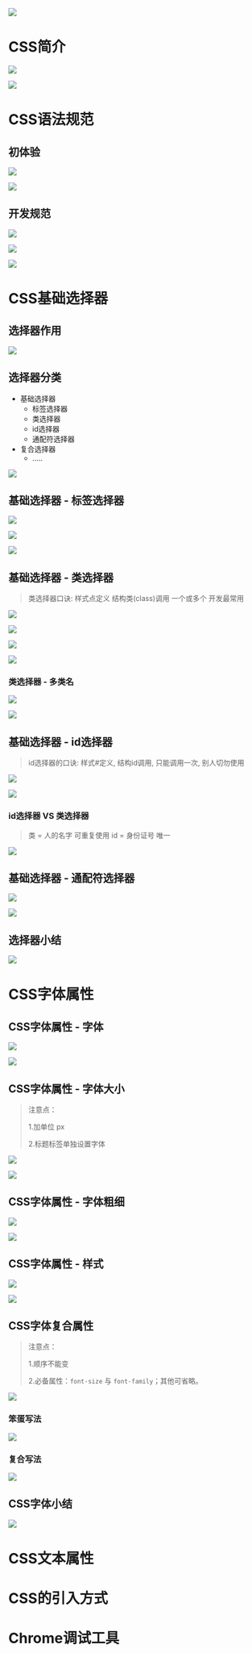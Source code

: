 
![](media_003/001.png)


# CSS简介

![](media_003/002.png)

![](media_003/003.png)



# CSS语法规范

## 初体验

![](media_003/004.png)

![](media_003/005.png)

## 开发规范

![](media_003/006.png)

![](media_003/007.png)

![](media_003/008.png)



# CSS基础选择器

## 选择器作用

![](media_003/009.png)

## 选择器分类

* 基础选择器
  * 标签选择器
  * 类选择器
  * id选择器
  * 通配符选择器
* 复合选择器
  * .....

![](media_003/010.png)

## 基础选择器 - 标签选择器

![](media_003/011.png)

![](media_003/012.png)

![](media_003/013.png)

## 基础选择器 - 类选择器

> 类选择器口诀: 样式点定义  结构类(class)调用  一个或多个 开发最常用

![](media_003/014.png)

![](media_003/015.png)

![](media_003/016.png)

![](media_003/017.png)

### 类选择器 - 多类名

![](media_003/018.png)

![](media_003/019.png)

## 基础选择器 - id选择器

> id选择器的口诀: 样式#定义, 结构id调用, 只能调用一次, 别人切勿使用

![](media_003/020.png)

![](media_003/021.png)

### id选择器 VS 类选择器

> 类 = 人的名字    可重复使用
> id = 身份证号    唯一

![](media_003/022.png)

## 基础选择器 - 通配符选择器

![](media_003/023.png)

![](media_003/024.png)

## 选择器小结

![](media_003/025.png)


# CSS字体属性

## CSS字体属性 - 字体

![](media_003/026.png)

![](media_003/027.png)

## CSS字体属性 - 字体大小

> 注意点：
>
> 1.加单位 px
>
> 2.标题标签单独设置字体

![](media_003/028.png)

![](media_003/029.png)

## CSS字体属性 - 字体粗细

![](media_003/030.png)

![](media_003/031.png)

## CSS字体属性 - 样式

![](media_003/032.png)

![](media_003/033.png)

## CSS字体复合属性

> 注意点：
> 
> 1.顺序不能变
>
> 2.必备属性：`font-size` 与 `font-family`；其他可省略。

![](media_003/036.png)

### 笨蛋写法

![](media_003/034.png)

### 复合写法

![](media_003/035.png)

## CSS字体小结

![](media_003/037.png)


# CSS文本属性


# CSS的引入方式


# Chrome调试工具


